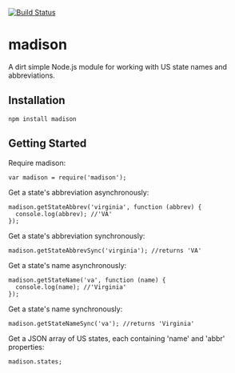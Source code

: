 [![Build Status](https://travis-ci.org/mdb/madison.svg?branch=master)](https://travis-ci.org/mdb/madison)

# madison

A dirt simple Node.js module for working with US state names and abbreviations.

## Installation

    npm install madison

## Getting Started

Require madison:

    var madison = require('madison');

Get a state's abbreviation asynchronously:

    madison.getStateAbbrev('virginia', function (abbrev) {
      console.log(abbrev); //'VA'
    });

Get a state's abbreviation synchronously:

    madison.getStateAbbrevSync('virginia'); //returns 'VA'

Get a state's name asynchronously:

    madison.getStateName('va', function (name) {
      console.log(name); //'Virginia'
    });

Get a state's name synchronously:

    madison.getStateNameSync('va'); //returns 'Virginia'

Get a JSON array of US states, each containing 'name' and 'abbr' properties:

    madison.states;
